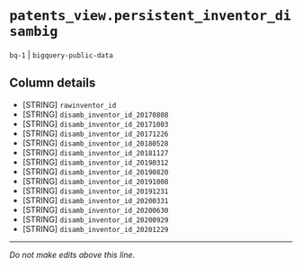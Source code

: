 # `patents_view.persistent_inventor_disambig`
`bq-1` | `bigquery-public-data`

## Column details
* [STRING]    `rawinventor_id`
* [STRING]    `disamb_inventor_id_20170808`
* [STRING]    `disamb_inventor_id_20171003`
* [STRING]    `disamb_inventor_id_20171226`
* [STRING]    `disamb_inventor_id_20180528`
* [STRING]    `disamb_inventor_id_20181127`
* [STRING]    `disamb_inventor_id_20190312`
* [STRING]    `disamb_inventor_id_20190820`
* [STRING]    `disamb_inventor_id_20191008`
* [STRING]    `disamb_inventor_id_20191231`
* [STRING]    `disamb_inventor_id_20200331`
* [STRING]    `disamb_inventor_id_20200630`
* [STRING]    `disamb_inventor_id_20200929`
* [STRING]    `disamb_inventor_id_20201229`

-------------------------------------------------------------------------------
*Do not make edits above this line.*
